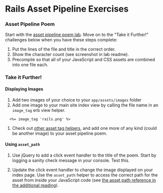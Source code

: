 # Rails Asset Pipeline Exercises

### Asset Pipeline Poem

Start with the [asset pipeline poem lab](https://github.com/sf-wdi-gaia/asset-pipeline-poem).  Move on to the "Take it Further!" challenges below when you have these steps complete:

1. Put the lines of the file and title in the correct order.  
2. Show the character count (see screenshot in lab readme).  
3. Precompile so that all of your JavaScript and CSS assets are combined into one file each.

### Take it Further!

#### Displaying Images

 1. Add two images of your choice to your `app/assets/images` folder
 2. Add one image to your main site index view by calling the file name in an `image_tag` erb view helper.
 
  ```
    <%= image_tag 'rails.png' %>
  ```
 
 1. Check out [other asset tag helpers](http://api.rubyonrails.org/classes/ActionView/Helpers/AssetTagHelper.html), and add one more of any kind (could be another image) to your asset pipeline poem.

#### Using `asset_path`

1. Use jQuery to add a click event handler to the title of the poem.  Start by logging a sanity check message in your console. Test this.

1. Update the click event handler to change the image displayed on your index page.  Use the `asset_path` helper to access the correct path for the asset from inside your JavaScript code (see [the asset path reference in the additional reading](https://github.com/sf-wdi-31/rails-asset-pipeline/blob/master/additional-reading.md)).
